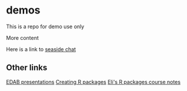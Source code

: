 # demos

This is a repo for demo use only

More content

Here is a link to [seaside chat](https://github.com/NOAA-EDAB/seaside/wiki/Resources)

## Other links

[EDAB presentations](https://noaa-edab.github.io/presentations/)
[Creating R packages](https://noaa-edab.github.io/presentations/20191009_createRPackages_Beet.html#1)
[Eli's R packages course notes](https://rverse-tutorials.github.io/RWorkflow-NWFSC-2022/week5.html)
